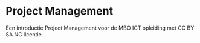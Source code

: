 # Project Management
Een introductie Project Management voor de MBO ICT opleiding met CC BY SA NC licentie.
